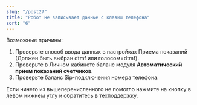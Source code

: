 ```yaml
---
slug: "/post27"
title: "Робот не записывает данные с клавиш телефона"
sort: "6"
---
```


Возможные причины:

1. Проверьте способ ввода данных в настройках Приема показаний (Должен быть выбран dtmf или голосом+dtmf).
1. Проверьте в Личном кабинете баланс модуля **Автоматический прием показаний счетчиков**.
1. Проверьте баланс Sip-подключения номера телефона.

Если ничего из вышеперечисленного не помогло нажмите на кнопку  в левом нижнем углу и обратитесь в техподдержку.
